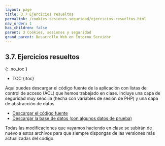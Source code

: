 ```yaml
---
layout: page
title: 3.7 Ejercicios resueltos
permalink: /cookies-sesiones-seguridad/ejercicios-resueltos.html
nav_order: 1
has_children: false
parent: 3 Cookies, sesiones y seguridad
grand_parent: Desarrollo Web en Entorno Servidor
---
```


## 3.7. Ejercicios resueltos
{: .no_toc }

- TOC
{:toc}

Aquí puedes descargar el código fuente de la aplicación con listas de control de acceso (ACL) que hemos trabajado en clase. Incluye una capa de seguridad muy sencilla (hecha con variables de sesión de PHP) y una capa de abstracción de datos.

* [Descargar el código fuente](/docs/dwes/_site/assets/code/03-acl.zip)
* [Descargar la base de datos (con algunos datos de prueba)](/docs/dwes/_site/assets/code/03-acl.sql)

Todas las modificaciones que vayamos haciendo en clase se subirán de nuevo a estos archivos para que siempre dispongas de las versiones más actualizadas del código.